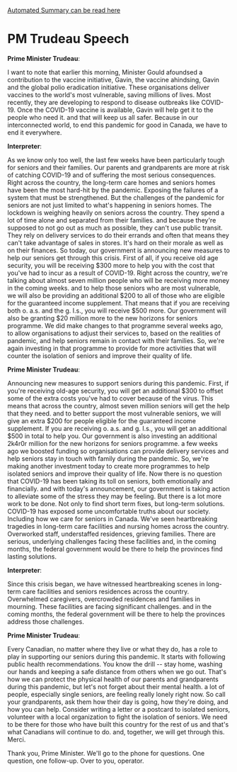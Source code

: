 [Automated Summary can be read here](./trudeau_summary.md)

# PM Trudeau Speech



**Prime Minister Trudeau**:

I want to note that earlier this morning, Minister Gould afoundsed a contribution to the vaccine initiative, Gavin, the vaccine ahindsing, Gavin and the global polio eradication initiative.
These organisations deliver vaccines to the world's most vulnerable, saving millions of lives.
Most recently, they are developing to respond to disease outbreaks like COVID-19. Once the COVID-19 vaccine is available, Gavin will help get it to the people who need it. and that will keep us all safer.
Because in our interconnected world, to end this pandemic for good in Canada, we have to end it everywhere.




**Interpreter**:

As we know only too well, the last few weeks have been particularly tough for seniors and their families.
Our parents and grandparents are more at risk of catching COVID-19 and of suffering the most serious consequences.
Right across the country, the long-term care homes and seniors homes have been the most hard-hit by the pandemic.
Exposing the failures of a system that must be strengthened.
But the challenges of the pandemic for seniors are not just limited to what's happening in seniors homes.
The lockdown is weighing heavily on seniors across the country.
They spend a lot of time alone and separated from their families.
and because they're supposed to not go out as much as possible, they can't use public transit.
They rely on delivery services to do their errands and often that means they can't take advantage of sales in stores.
It's hard on their morale as well as on their finances.
So today, our government is announcing new measures to help our seniors get through this crisis.
First of all, if you receive old age security, you will be receiving $300 more to help you with the cost that you've had to incur as a result of COVID-19. Right across the country, we're talking about almost seven million people who will be receiving more money in the coming weeks.
and to help those seniors who are most vulnerable, we will also be providing an additional $200 to all of those who are eligible for the guaranteed income supplement.
That means that if you are receiving both o. a.s. and the g. I.s., you will receive $500 more.
Our government will also be granting $20 million more to the new horizons for seniors programme.
We did make changes to that programme several weeks ago, to allow organisations to adjust their services to, based on the realities of pandemic, and help seniors remain in contact with their families.
So, we're again investing in that programme to provide for more activities that will counter the isolation of seniors and improve their quality of life.



**Prime Minister Trudeau**:

Announcing new measures to support seniors during this pandemic.
First, if you're receiving old-age security, you will get an additional $300 to offset some of the extra costs you've had to cover because of the virus.
This means that across the country, almost seven million seniors will get the help that they need.
and to better support the most vulnerable seniors, we will give an extra $200 for people eligible for the guaranteed income supplement.
If you are receiving o. a.s. and g. I.s., you will get an additional $500 in total to help you.
Our government is also investing an additional 2k4r0r million for the new horizons for seniors programme.
a few weeks ago we boosted funding so organisations can provide delivery services and help seniors stay in touch with family during the pandemic.
So, we're making another investment today to create more programmes to help isolated seniors and improve their quality of life.
Now there is no question that COVID-19 has been taking its toll on seniors, both emotionally and financially.
and with today's announcement, our government is taking action to alleviate some of the stress they may be feeling.
But there is a lot more work to be done.
Not only to find short term fixes, but long-term solutions.
COVID-19 has exposed some uncomfortable truths about our society.
Including how we care for seniors in Canada.
We've seen heartbreaking tragedies in long-term care facilities and nursing homes across the country.
Overworked staff, understaffed residences, grieving families.
There are serious, underlying challenges facing these facilities and, in the coming months, the federal government would be there to help the provinces find lasting solutions.




**Interpreter**:

Since this crisis began, we have witnessed heartbreaking scenes in long-term care facilities and seniors residences across the country.
Overwhelmed caregivers, overcrowded residences and families in mourning.
These facilities are facing significant challenges.
and in the coming months, the federal government will be there to help the provinces address those challenges.



**Prime Minister Trudeau**:

Every Canadian, no matter where they live or what they do, has a role to play in supporting our seniors during this pandemic.
It starts with following public health recommendations.
You know the drill -- stay home, washing our hands and keeping a safe distance from others when we go out.
That's how we can protect the physical health of our parents and grandparents during this pandemic, but let's not forget about their mental health.
a lot of people, especially single seniors, are feeling really lonely right now.
So call your grandparents, ask them how their day is going, how they're doing, and how you can help.
Consider writing a letter or a postcard to isolated seniors, volunteer with a local organization to fight the isolation of seniors.
We need to be there for those who have built this country for the rest of us and that's what Canadians will continue to do. and, together, we will get through this.
Merci.



Thank you, Prime Minister.
We'll go to the phone for questions.
One question, one follow-up. Over to you, operator.
